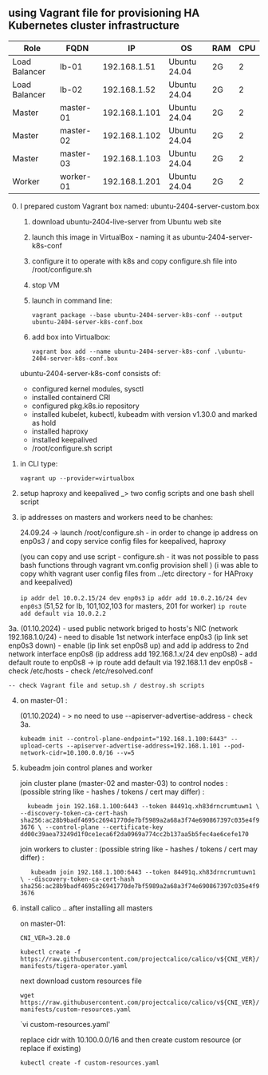 ## using Vagrant file for provisioning HA Kubernetes cluster infrastructure

| **Role**         | **FQDN**                   | **IP**           | **OS**         | **RAM** | **CPU** |
|------------------|----------------------------|------------------|----------------|---------|---------|
| Load Balancer    | lb-01                      | 192.168.1.51     | Ubuntu 24.04   | 2G      | 2       |
| Load Balancer    | lb-02                      | 192.168.1.52     | Ubuntu 24.04   | 2G      | 2       |
| Master           | master-01                  | 192.168.1.101    | Ubuntu 24.04   | 2G      | 2       |
| Master           | master-02                  | 192.168.1.102    | Ubuntu 24.04   | 2G      | 2       |
| Master           | master-03                  | 192.168.1.103    | Ubuntu 24.04   | 2G      | 2       |
| Worker           | worker-01                  | 192.168.1.201    | Ubuntu 24.04   | 2G      | 2       |


0. I prepared custom Vagrant box named: ubuntu-2404-server-custom.box

    1. download ubuntu-2404-live-server from Ubuntu web site
    2. launch this image in VirtualBox  - naming it as ubuntu-2404-server-k8s-conf
    3. configure it to operate with k8s and copy configure.sh file into /root/configure.sh
    4. stop VM
    5. launch in command line:

        `vagrant package --base ubuntu-2404-server-k8s-conf --output ubuntu-2404-server-k8s-conf.box`

    6. add box into Virtualbox:

        `vagrant box add --name ubuntu-2404-server-k8s-conf .\ubuntu-2404-server-k8s-conf.box` 


    ubuntu-2404-server-k8s-conf consists of:
    - configured kernel modules, sysctl     
    - installed containerd CRI
    - configured pkg.k8s.io repository
    - installed kubelet, kubectl, kubeadm with version v1.30.0 and marked as hold
    - installed haproxy
    - installed keepalived
    - /root/configure.sh script
    

1. in CLI type:

     `vagrant up --provider=virtualbox `

2. setup haproxy and keepalived _> two config scripts and one bash shell script
3. ip addresses on masters and workers need to be chanhes:

    24.09.24 -> launch /root/configure.sh    - in order to change ip address on enp0s3 / and copy service config files for keepalived, haproxy


    (you can copy and use script - configure.sh - it was not possible to pass bash functions through vagrant vm.config provision shell ) 
    (i was able to copy whith vagrant user config files from ../etc directory - for HAProxy and keepalived)

    `ip addr del 10.0.2.15/24 dev enp0s3`
    `ip addr add 10.0.2.16/24 dev enp0s3`  (51,52 for lb, 101,102,103 for masters, 201 for worker)
    `ip route add default via 10.0.2.2`

3a. (01.10.2024) -  used public network briged to hosts's NIC (network 192.168.1.0/24)
    - need to disable 1st network interface enp0s3 (ip link set enp0s3 down)
    - enable (ip link set enp0s8 up) and add ip address to 2nd network interface enp0s8 (ip address add 192.168.1.x/24 dev enp0s8)
    - add default route to enp0s8 -> ip route add default via 192.168.1.1 dev enp0s8
    - check /etc/hosts
    - check /etc/resolved.conf

    -- check Vagrant file and setup.sh / destroy.sh scripts



4. on master-01 : 


    (01.10.2024) - > no need to use --apiserver-advertise-address  - check 3a.

    `kubeadm init --control-plane-endpoint="192.168.1.100:6443" --upload-certs --apiserver-advertise-address=192.168.1.101 --pod-network-cidr=10.100.0.0/16 --v=5 `


5. kubeadm join control planes and worker

     join cluster plane (master-02 and master-03) to control nodes : (possible string like - hashes / tokens / cert may differ) :

     `  kubeadm join 192.168.1.100:6443 --token 84491q.xh83drncrumtuwn1 \
        --discovery-token-ca-cert-hash sha256:ac28b9badf4695c26941770de7bf5989a2a68a3f74e690867397c035e4f93676 \
        --control-plane --certificate-key dd00c39aea73249d1f0ce1eca6f2da0969a774cc2b137aa5b5fec4ae6cefe170`

    join workers to cluster : (possible string like - hashes / tokens / cert may differ) :

    `   kubeadm join 192.168.1.100:6443 --token 84491q.xh83drncrumtuwn1 \
        --discovery-token-ca-cert-hash sha256:ac28b9badf4695c26941770de7bf5989a2a68a3f74e690867397c035e4f93676`


6. install calico .. after installing all masters 

    on master-01:

    `CNI_VER=3.28.0`

    `kubectl create -f https://raw.githubusercontent.com/projectcalico/calico/v${CNI_VER}/manifests/tigera-operator.yaml`

    next download custom resources file

    `wget https://raw.githubusercontent.com/projectcalico/calico/v${CNI_VER}/manifests/custom-resources.yaml`

    `vi custom-resources.yaml'

    replace cidr with 10.100.0.0/16 and then create custom resource (or replace if existing)

    `kubectl create -f custom-resources.yaml`